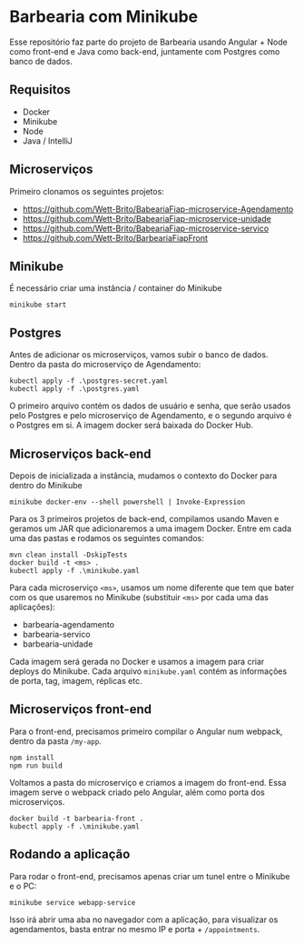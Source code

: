 # Barbearia com Minikube
Esse repositório faz parte do projeto de Barbearia usando Angular + Node como front-end e Java como back-end, juntamente com Postgres como banco de dados.

## Requisitos
* Docker
* Minikube
* Node
* Java / IntelliJ

## Microserviços
Primeiro clonamos os seguintes projetos:

* https://github.com/Wett-Brito/BabeariaFiap-microservice-Agendamento
* https://github.com/Wett-Brito/BabeariaFiap-microservice-unidade
* https://github.com/Wett-Brito/BabeariaFiap-microservice-servico
* https://github.com/Wett-Brito/BarbeariaFiapFront

## Minikube
É necessário criar uma instância / container do Minikube

```
minikube start
```

## Postgres
Antes de adicionar os microserviços, vamos subir o banco de dados. Dentro da pasta do microserviço de Agendamento:

```
kubectl apply -f .\postgres-secret.yaml
kubectl apply -f .\postgres.yaml 
```

O primeiro arquivo contém os dados de usuário e senha, que serão usados pelo Postgres e pelo microserviço de Agendamento, e o segundo arquivo é o Postgres em si. A imagem docker será baixada do Docker Hub.

## Microserviços back-end

Depois de inicializada a instância, mudamos o contexto do Docker para dentro do Minikube

```
minikube docker-env --shell powershell | Invoke-Expression
```

Para os 3 primeiros projetos de back-end, compilamos usando Maven e geramos um JAR que adicionaremos a uma imagem Docker. Entre em cada uma das pastas e rodamos os seguintes comandos:

```
mvn clean install -DskipTests
docker build -t <ms> .
kubectl apply -f .\minikube.yaml
```

Para cada microserviço `<ms>`, usamos um nome diferente que tem que bater com os que usaremos no Minikube (substituir `<ms>` por cada uma das aplicações):
* barbearia-agendamento
* barbearia-servico
* barbearia-unidade

Cada imagem será gerada no Docker e usamos a imagem para criar deploys do Minikube. Cada arquivo `minikube.yaml` contém as informações de porta, tag, imagem, réplicas etc.

## Microserviços front-end
Para o front-end, precisamos primeiro compilar o Angular num webpack, dentro da pasta `/my-app`.

```
npm install
npm run build
```

Voltamos a pasta do microserviço e criamos a imagem do front-end. Essa imagem serve o webpack criado pelo Angular, além como porta dos microserviços.

```
docker build -t barbearia-front .
kubectl apply -f .\minikube.yaml
```

## Rodando a aplicação

Para rodar o front-end, precisamos apenas criar um tunel entre o Minikube e o PC:

```
minikube service webapp-service
```

Isso irá abrir uma aba no navegador com a aplicação, para visualizar os agendamentos, basta entrar no mesmo IP e porta + `/appointments`.

